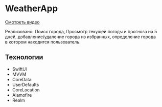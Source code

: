 # WeatherApp

[Смотреть видео](https://youtu.be/rqqny4raC3w)

Реализовано: Поиск города, Просмотр текущей погоды и прогноза на 5 дней, добавление/удаление города из избранных, определение города в котором находится пользователь.

Технологии
---
+ SwiftUI
+ MVVM
+ CoreData
+ UserDefaults
+ CoreLocation
+ Alamofire
+ Realm
